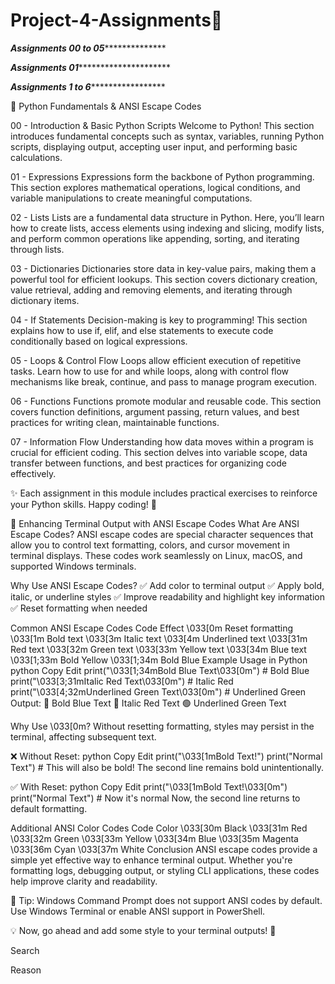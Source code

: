 # Project-4-Assignments🚀



*****************Assignments 00 to 05******************************* 

*****************Assignments 01**************************************

*****************Assignments 1 to 6**********************************

📌 Python Fundamentals & ANSI Escape Codes

00 - Introduction & Basic Python Scripts
Welcome to Python! This section introduces fundamental concepts such as syntax, variables, running Python scripts, displaying output, accepting user input, and performing basic calculations.

01 - Expressions
Expressions form the backbone of Python programming. This section explores mathematical operations, logical conditions, and variable manipulations to create meaningful computations.

02 - Lists
Lists are a fundamental data structure in Python. Here, you’ll learn how to create lists, access elements using indexing and slicing, modify lists, and perform common operations like appending, sorting, and iterating through lists.

03 - Dictionaries
Dictionaries store data in key-value pairs, making them a powerful tool for efficient lookups. This section covers dictionary creation, value retrieval, adding and removing elements, and iterating through dictionary items.

04 - If Statements
Decision-making is key to programming! This section explains how to use if, elif, and else statements to execute code conditionally based on logical expressions.

05 - Loops & Control Flow
Loops allow efficient execution of repetitive tasks. Learn how to use for and while loops, along with control flow mechanisms like break, continue, and pass to manage program execution.

06 - Functions
Functions promote modular and reusable code. This section covers function definitions, argument passing, return values, and best practices for writing clean, maintainable functions.

07 - Information Flow
Understanding how data moves within a program is crucial for efficient coding. This section delves into variable scope, data transfer between functions, and best practices for organizing code effectively.

✨ Each assignment in this module includes practical exercises to reinforce your Python skills. Happy coding! 🚀

🎨 Enhancing Terminal Output with ANSI Escape Codes
What Are ANSI Escape Codes?
ANSI escape codes are special character sequences that allow you to control text formatting, colors, and cursor movement in terminal displays. These codes work seamlessly on Linux, macOS, and supported Windows terminals.

Why Use ANSI Escape Codes?
✅ Add color to terminal output
✅ Apply bold, italic, or underline styles
✅ Improve readability and highlight key information
✅ Reset formatting when needed

Common ANSI Escape Codes
Code	Effect
\033[0m	Reset formatting
\033[1m	Bold text
\033[3m	Italic text
\033[4m	Underlined text
\033[31m	Red text
\033[32m	Green text
\033[33m	Yellow text
\033[34m	Blue text
\033[1;33m	Bold Yellow
\033[1;34m	Bold Blue
Example Usage in Python
python
Copy
Edit
print("\033[1;34mBold Blue Text\033[0m")  # Bold Blue
print("\033[3;31mItalic Red Text\033[0m")  # Italic Red
print("\033[4;32mUnderlined Green Text\033[0m")  # Underlined Green
Output:
🔵 Bold Blue Text
🔴 Italic Red Text
🟢 Underlined Green Text

Why Use \033[0m?
Without resetting formatting, styles may persist in the terminal, affecting subsequent text.

❌ Without Reset:
python
Copy
Edit
print("\033[1mBold Text!")
print("Normal Text")  # This will also be bold!
The second line remains bold unintentionally.

✅ With Reset:
python
Copy
Edit
print("\033[1mBold Text!\033[0m")
print("Normal Text")  # Now it's normal
Now, the second line returns to default formatting.

Additional ANSI Color Codes
Code	Color
\033[30m	Black
\033[31m	Red
\033[32m	Green
\033[33m	Yellow
\033[34m	Blue
\033[35m	Magenta
\033[36m	Cyan
\033[37m	White
Conclusion
ANSI escape codes provide a simple yet effective way to enhance terminal output. Whether you're formatting logs, debugging output, or styling CLI applications, these codes help improve clarity and readability.

📌 Tip: Windows Command Prompt does not support ANSI codes by default. Use Windows Terminal or enable ANSI support in PowerShell.

💡 Now, go ahead and add some style to your terminal outputs! 🚀












Search

Reason



